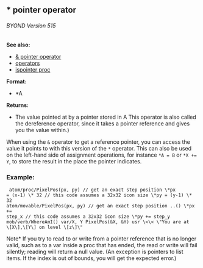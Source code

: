## \* pointer operator 
###### BYOND Version 515
**See also:**
*   [& pointer operator](/operator/&/pointer)
*   [operators](/operator)
*   [ispointer proc](/proc/ispointer)
<!-- -->
**Format:**
*   \*A
<!-- -->
**Returns:**
*   The value pointed at by a pointer stored in A
This operator is also called the dereference operator, since it takes a
pointer reference and gives you the value within.) 

When using
the `&` operator to get a reference pointer, you can access the value it
points to with this version of the `*` operator. This can also be used
on the left-hand side of assignment operations, for instance `*A = B` or
`*X += Y`, to store the result in the place the pointer indicates.
### Example:

```
 atom/proc/PixelPos(px, py) // get an exact step position \*px
= (x-1) \* 32 // this code assumes a 32x32 icon size \*py = (y-1) \* 32
atom/movable/PixelPos(px, py) // get an exact step position ..() \*px +=
step_x // this code assumes a 32x32 icon size \*py += step_y
mob/verb/WhereAmI() var/X, Y PixelPos(&X, &Y) usr \<\< \"You are at
\[X\],\[Y\] on level \[z\]\" 
```
 

Note* If you try to
read to or write from a pointer reference that is no longer valid, such
as to a var inside a proc that has ended, the read or write will fail
silently; reading will return a null value. (An exception is pointers to
list items. If the index is out of bounds, you will get the expected
error.)